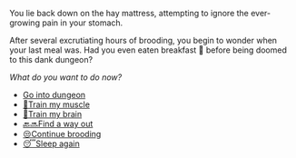 You lie back down on the hay mattress, attempting to ignore the ever-growing pain in your stomach.

After several excrutiating hours of brooding, you begin to wonder when your last meal was. Had you even eaten breakfast 🥓 before being doomed to this dank dungeon?

_What do you want to do now?_

- [Go into dungeon](../1/1.md)
- [💪Train my muscle](0-1A.md)
- [📖Train my brain](0-1B.md)
- [🔙🔜Find a way out](../3/1.md)
- [😒Continue brooding](1-1DC)
- [😴Sleep again](../../../README.md)
